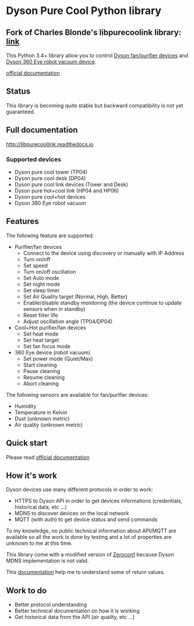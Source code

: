 # Dyson Pure Cool Python library

## Fork of Charles Blonde's libpurecoolink library: [link](https://github.com/CharlesBlonde/libpurecoollink)

This Python 3.4+ library allow you to control [Dyson fan/purifier devices](http://www.dyson.com/air-treatment/purifiers/dyson-pure-hot-cool-link.aspx) and [Dyson 360 Eye robot vacuum device](http://www.dyson.com/vacuum-cleaners/robot/dyson-360-eye.aspx).

[official documentation](http://libpurecoollink.readthedocs.io)

## Status

This library is becoming quite stable but backward compatibility is not yet guaranteed.

## Full documentation

http://libpurecoollink.readthedocs.io

### Supported devices

* Dyson pure cool tower (TP04)
* Dyson pure cool desk (DP04)
* Dyson pure cool link devices (Tower and Desk)
* Dyson pure hot+cool link (HP04 and HP06)
* Dyson pure cool+hot devices
* Dyson 360 Eye robot vacuum

## Features

The following feature are supported:

* Purifier/fan devices
    * Connect to the device using discovery or manually with IP Address
    * Turn on/off
    * Set speed
    * Turn on/off oscillation
    * Set Auto mode
    * Set night mode
    * Set sleep timer
    * Set Air Quality target (Normal, High, Better)
    * Enable/disable standby monitoring (the device continue to update sensors when in standby)
    * Reset filter life
    * Adjust oscillation angle (TP04/DP04)
* Cool+Hot purifier/fan devices
    * Set heat mode
    * Set heat target
    * Set fan focus mode
* 360 Eye device (robot vacuum)
    * Set power mode (Quiet/Max)
    * Start cleaning
    * Pause cleaning
    * Resume cleaning
    * Abort cleaning

The following sensors are available for fan/purifier devices:

* Humidity
* Temperature in Kelvin
* Dust (unknown metric)
* Air quality (unknown metric)

## Quick start

Please read [official documentation](http://libpurecoollink.readthedocs.io)

## How it's work

Dyson devices use many different protocols in order to work:

* HTTPS to Dyson API in order to get devices informations (credentials, historical data, etc ...)
* MDNS to discover devices on the local network
* MQTT (with auth) to get device status and send commands

To my knowledge, no public technical information about API/MQTT are available so all the work is done by testing and a lot of properties are unknown to me at this time.

This library come with a modified version of [Zeroconf](https://github.com/jstasiak/python-zeroconf) because Dyson MDNS implementation is not valid.

This [documentation](https://github.com/shadowwa/Dyson-MQTT2RRD) help me to understand some of return values.

## Work to do

* Better protocol understanding
* Better technical documentation on how it is working
* Get historical data from the API (air quality, etc ...)

